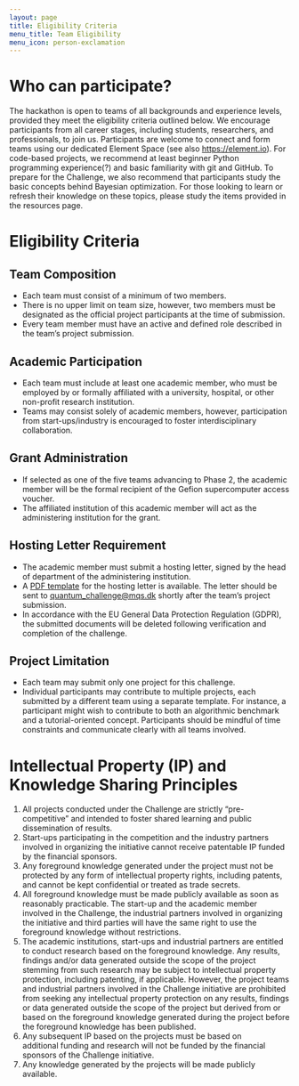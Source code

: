 ```yaml
---
layout: page
title: Eligibility Criteria
menu_title: Team Eligibility
menu_icon: person-exclamation
---
```


# Who can participate?

The hackathon is open to teams of all backgrounds and experience levels, provided they meet the eligibility criteria outlined below. We encourage participants from all career stages, including students, researchers, and professionals, to join us.
Participants are welcome to connect and form teams using our dedicated Element Space (see also https://element.io).
For code-based projects, we recommend at least beginner Python programming experience(?) and basic familiarity with git and GitHub.
To prepare for the Challenge, we also recommend that participants study the basic concepts behind Bayesian optimization. For those looking to learn or refresh their knowledge on these topics, please study the items provided in the resources page.


# Eligibility Criteria

## Team Composition

- Each team must consist of a minimum of two members.
- There is no upper limit on team size, however, two members must be designated as the official project participants at the time of submission.
- Every team member must have an active and defined role described in the team’s project submission.

## Academic Participation

- Each team must include at least one academic member, who must be employed by or formally affiliated with a university, hospital, or other non-profit research institution.
- Teams may consist solely of academic members, however, participation from start-ups/industry is encouraged to foster interdisciplinary collaboration.

## Grant Administration

- If selected as one of the five teams advancing to Phase 2, the academic member will be the formal recipient of the Gefion supercomputer access voucher.
- The affiliated institution of this academic member will act as the administering institution for the grant.

## Hosting Letter Requirement

- The academic member must submit a hosting letter, signed by the head of department of the administering institution.
- A <a href="https://github.com/Quantum-Innovation-Challenge/quantum-innovation-challenge.github.io/blob/main/assets/template_hosting_letter.pdf">PDF template</a> for the hosting letter is available. The letter should be sent to <a href="mailto:quantum_challenge@mqs.dk">quantum_challenge@mqs.dk</a> shortly after the team’s project submission.
- In accordance with the EU General Data Protection Regulation (GDPR), the submitted documents will be deleted following verification and completion of the challenge.

## Project Limitation

- Each team may submit only one project for this challenge.
- Individual participants may contribute to multiple projects, each submitted by a different team using a separate template. For instance, a participant might wish to contribute to both an algorithmic benchmark and a tutorial-oriented concept. Participants should be mindful of time constraints and communicate clearly with all teams involved.


# Intellectual Property (IP) and Knowledge Sharing Principles

1. All projects conducted under the Challenge are strictly “pre-competitive” and intended to foster shared learning and public dissemination of results.
2. Start-ups participating in the competition and the industry partners involved in organizing the initiative cannot receive patentable IP funded by the financial sponsors.
3. Any foreground knowledge generated under the project must not be protected by any form of intellectual property rights, including patents, and cannot be kept confidential or treated as trade secrets.
4. All foreground knowledge must be made publicly available as soon as reasonably practicable. The start-up and the academic member involved in the Challenge, the industrial partners involved in organizing the initiative and third parties will have the same right to use the foreground knowledge without restrictions.
5. The academic institutions, start-ups and industrial partners are entitled to conduct research based on the foreground knowledge. Any results, findings and/or data generated outside the scope of the project stemming from such research may be subject to intellectual property protection, including patenting, if applicable. However, the project teams and industrial partners involved in the Challenge initiative are prohibited from seeking any intellectual property protection on any results, findings or data generated outside the scope of the project but derived from or based on the foreground knowledge generated during the project before the foreground knowledge has been published.
6. Any subsequent IP based on the projects must be based on additional funding and research will not be funded by the financial sponsors of the Challenge initiative.
7. Any knowledge generated by the projects will be made publicly available.
